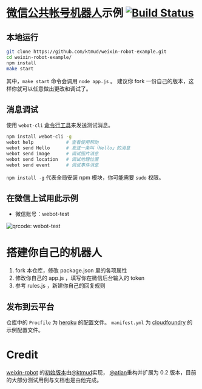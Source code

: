 # [微信公共帐号机器人](https://github.com/ktmud/weixin-robot)示例 [![Build Status](https://api.travis-ci.org/ktmud/weixin-robot-example.png?branch=master)](https://travis-ci.org/ktmud/weixin-robot-example)

## 本地运行

```bash
git clone https://github.com/ktmud/weixin-robot-example.git
cd weixin-robot-example/
npm install
make start
```

其中，`make start` 命令会调用 `node app.js` 。
建议你 fork 一份自己的版本，这样你就可以任意做出更改和调试了。


## 消息调试

使用 `webot-cli` [命令行工具](https://github.com/ktmud/webot-cli)来发送测试消息。

```bash
npm install webot-cli -g
webot help            # 查看使用帮助
webot send Hello      # 发送一条叫「Hello」的消息
webot send image      # 调试图片消息
webot send location   # 调试地理位置
webot send event      # 调试事件消息
```

`npm install -g` 代表全局安装 npm 模块，你可能需要 `sudo` 权限。


## 在微信上试用此示例

- 微信账号：webot-test

![qrcode: webot-test](https://raw.github.com/ktmud/weixin-robot-example/master/qrcode.jpg)

# 搭建你自己的机器人

1. fork 本仓库，修改 package.json 里的各项属性
2. 修改你自己的 app.js ，填写你在微信后台输入的 token 
3. 参考 rules.js ，新建你自己的回复规则

## 发布到云平台

仓库中的 `Procfile` 为 [heroku](http://www.heroku.com/) 的配置文件。
`manifest.yml` 为 [cloudfoundry](http://www.cloudfoundry.com/) 的示例配置文件。

# Credit

[weixin-robot](https://github.com/ktmud/weixin-robot) 的[初始版本](https://github.com/ktmud/weixin-robot/tree/0.0.x)由[@ktmud](://github.com/ktmud)实现，
[@atian](https://github.com/atian25)重构并扩展为 0.2 版本，目前的大部分测试用例与文档也是由他完成。

